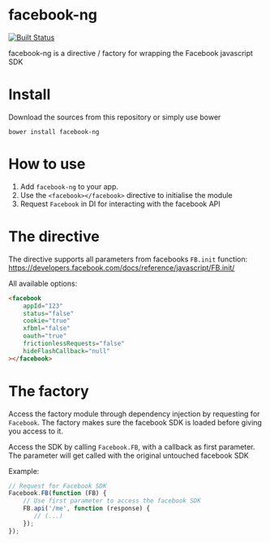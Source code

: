 # facebook-ng
[![Built Status](https://travis-ci.org/dvcrn/facebook-ng.png "Build Status")](https://travis-ci.org/dvcrn/facebook-ng/)

facebook-ng is a directive / factory for wrapping the Facebook javascript SDK

# Install
Download the sources from this repository or simply use bower

 ```bower install facebook-ng```

# How to use

1. Add `facebook-ng` to your app. 
2. Use the ```<facebook></facebook>``` directive to initialise the module
3. Request `Facebook` in DI for interacting with the facebook API

# The directive
The directive supports all parameters from facebooks `FB.init` function: https://developers.facebook.com/docs/reference/javascript/FB.init/

All available options: 

```html
<facebook 
    appId="123" 
    status="false" 
    cookie="true" 
    xfbml="false" 
    oauth="true" 
    frictionlessRequests="false" 
    hideFlashCallback="null"
></facebook>
```

# The factory

Access the factory module through dependency injection by requesting for `Facebook`.
The factory makes sure the facebook SDK is loaded before giving you access to it.

Access the SDK by calling `Facebook.FB`, with a callback as first parameter. The parameter will get called with the original untouched facebook SDK

Example:

```javascript
// Request for Facebook SDK
Facebook.FB(function (FB) {
    // Use first parameter to access the facebook SDK
    FB.api('/me', function (response) {
       // (...)
    });
});
```
